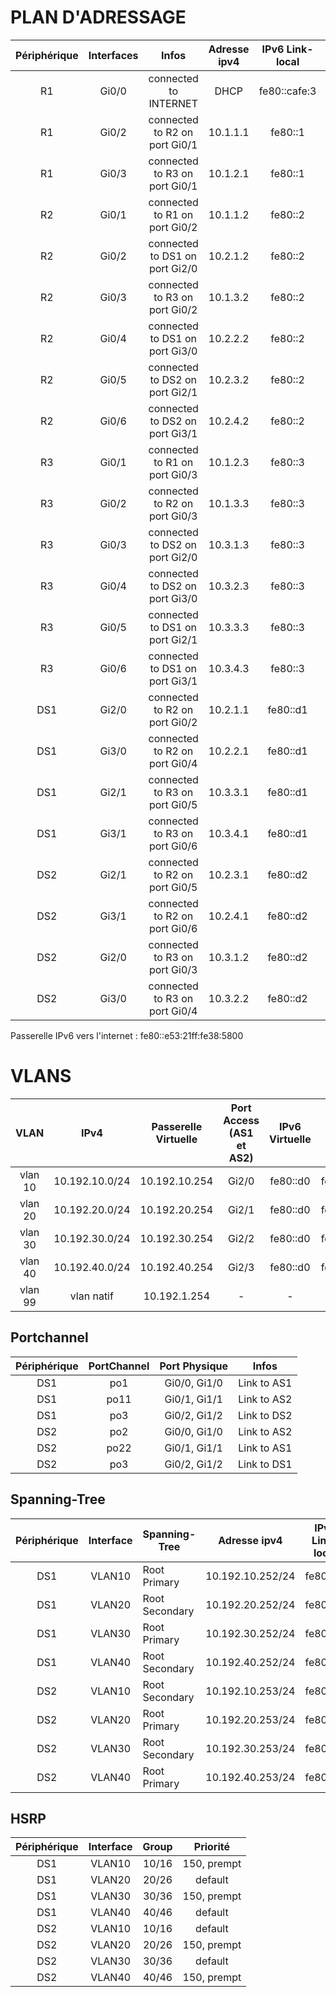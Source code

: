 # PLAN D'ADRESSAGE

| Périphérique  |Interfaces  |Infos  | Adresse ipv4  | IPv6 Link-local | IPv6 privée | IPv6 publique |
|:---:|:-----:|:-----:|:----:|:----:|:----:|:----:|
R1 | Gi0/0 | connected to INTERNET | DHCP | fe80::cafe:3 | - | - |
R1 | Gi0/2 | connected to R2 on port Gi0/1 | 10.1.1.1 | fe80::1 | - | - |
R1 | Gi0/3 | connected to R3 on port Gi0/1 | 10.1.2.1 | fe80::1 | - | - |  
R2 | Gi0/1 | connected to R1 on port Gi0/2 | 10.1.1.2 | fe80::2 | - | - | 
R2 | Gi0/2 | connected to DS1 on port Gi2/0 | 10.2.1.2 | fe80::2 | - | - | 
R2 | Gi0/3 | connected to R3 on port Gi0/2 | 10.1.3.2| fe80::2 | - | - | 
R2 | Gi0/4 | connected to DS1 on port Gi3/0 | 10.2.2.2 | fe80::2 | - | - | 
R2 | Gi0/5 | connected to DS2 on port Gi2/1 | 10.2.3.2 | fe80::2 | - | - | 
R2 | Gi0/6 | connected to DS2 on port Gi3/1 | 10.2.4.2 | fe80::2 | - | - | 
R3 | Gi0/1 | connected to R1 on port Gi0/3 | 10.1.2.3 | fe80::3 | - | - | 
R3 | Gi0/2 | connected to R2 on port Gi0/3 | 10.1.3.3 | fe80::3 | - | - | 
R3 | Gi0/3 | connected to DS2 on port Gi2/0 | 10.3.1.3 | fe80::3 | - | - | 
R3 | Gi0/4 | connected to DS2 on port Gi3/0 | 10.3.2.3 | fe80::3 | - | - | 
R3 | Gi0/5 | connected to DS1 on port Gi2/1 | 10.3.3.3 | fe80::3 | - | - | 
R3 | Gi0/6 | connected to DS1 on port Gi3/1 | 10.3.4.3 | fe80::3 | - | - | 
DS1 | Gi2/0 | connected to R2 on port Gi0/2 | 10.2.1.1 | fe80::d1 | - | - | 
DS1 | Gi3/0 | connected to R2 on port Gi0/4 | 10.2.2.1 | fe80::d1 | - | - | 
DS1 | Gi2/1 | connected to R3 on port Gi0/5 | 10.3.3.1 | fe80::d1 | - | - | 
DS1 | Gi3/1 | connected to R3 on port Gi0/6 | 10.3.4.1 | fe80::d1 | - | - | 
DS2 | Gi2/1 | connected to R2 on port Gi0/5 | 10.2.3.1 | fe80::d2 | - | - | 
DS2 | Gi3/1 | connected to R2 on port Gi0/6 | 10.2.4.1 | fe80::d2 | - | - | 
DS2 | Gi2/0 | connected to R3 on port Gi0/3 | 10.3.1.2 | fe80::d2 | - | - | 
DS2 | Gi3/0 | connected to R3 on port Gi0/4 | 10.3.2.2 | fe80::d2 | - | - | 

Passerelle IPv6 vers l'internet : fe80::e53:21ff:fe38:5800

# VLANS
VLAN | IPv4 | Passerelle Virtuelle | Port Access (AS1 et AS2) | IPv6 Virtuelle | IPv6 privée | IPv6 publique |
|:---:|:-----:|:----:|:----:|:----:|:----:|:----:|
| vlan 10 | 10.192.10.0/24 | 10.192.10.254 | Gi2/0 | fe80::d0 | fd00:470:c814:3000:10::/80 | 2001:470:c814:3000:10::/80 |
| vlan 20 | 10.192.20.0/24 | 10.192.20.254 | Gi2/1 | fe80::d0 | fd00:470:c814:3000:20::/80 | 2001:470:c814:3000:20::/80 |
| vlan 30 | 10.192.30.0/24 | 10.192.30.254 | Gi2/2 | fe80::d0 | fd00:470:c814:3000:30::/80 | 2001:470:c814:3000:30::/80 |
| vlan 40 | 10.192.40.0/24 | 10.192.40.254 | Gi2/3 | fe80::d0 | fd00:470:c814:3000:40::/80 | 2001:470:c814:3000:40::/80 |
| vlan 99 | vlan natif | 10.192.1.254 | - | - | - |

## Portchannel
| Périphérique  | PortChannel | Port Physique |  Infos
|:---:|:-----:|:----:|:----:|
DS1 | po1 | Gi0/0, Gi1/0 | Link to AS1 |
DS1 | po11 | Gi0/1, Gi1/1 | Link to AS2 |
DS1 | po3 | Gi0/2, Gi1/2 | Link to DS2 | 
DS2 | po2 | Gi0/0, Gi1/0 | Link to AS2 |
DS2 | po22 | Gi0/1, Gi1/1 | Link to AS1 |
DS2 | po3 | Gi0/2, Gi1/2  | Link to DS1 |

## Spanning-Tree
| Périphérique  | Interface | Spanning-Tree |  Adresse ipv4 | IPv6 Link-local | IPv6 privée | IPv6 publique |
|:---:|:-----:|----|:----:|:----:|:----:|:----:|
DS1 | VLAN10 | Root Primary | 10.192.10.252/24 | fe80::d1 | fd00:470:c814:3000:10::252 | 2001:470:c814:3000:10::252 | 
DS1 | VLAN20 | Root Secondary | 10.192.20.252/24 | fe80::d1 | fd00:470:c814:3000:20::252 | 2001:470:c814:3000:20::252 |
DS1 | VLAN30 | Root Primary | 10.192.30.252/24 | fe80::d1 | fd00:470:c814:3000:30::252 | 2001:470:c814:3000:30::252 |
DS1 | VLAN40 | Root Secondary | 10.192.40.252/24 | fe80::d1 | fd00:470:c814:3000:40::252 | 2001:470:c814:3000:40::252 |
DS2 | VLAN10 | Root Secondary | 10.192.10.253/24 | fe80::d2 | fd00:470:c814:3000:10::253 | 2001:470:c814:3000:10::253 |
DS2 | VLAN20 | Root Primary | 10.192.20.253/24 | fe80::d2 | fd00:470:c814:3000:20::253 | 2001:470:c814:3000:20::253 |
DS2 | VLAN30 | Root Secondary | 10.192.30.253/24 | fe80::d2 | fd00:470:c814:3000:30::253 | 2001:470:c814:3000:30::253 |
DS2 | VLAN40 | Root Primary | 10.192.40.253/24 | fe80::d2 | fd00:470:c814:3000:40::253 | 2001:470:c814:3000:40::253 |


## HSRP
| Périphérique  | Interface |	Group |	Priorité |
|:---:|:-----:|:-----:|:----:|
DS1 | VLAN10 | 10/16 |	150, prempt
DS1 | VLAN20 | 20/26 |	default
DS1 | VLAN30  | 30/36 |	150, prempt
DS1 | VLAN40  | 40/46 |	default
DS2 | VLAN10 | 10/16 |	default
DS2 | VLAN20  | 20/26 |	150, prempt
DS2 | VLAN30 | 30/36 |	default
DS2 | VLAN40 | 40/46 |	150, prempt
